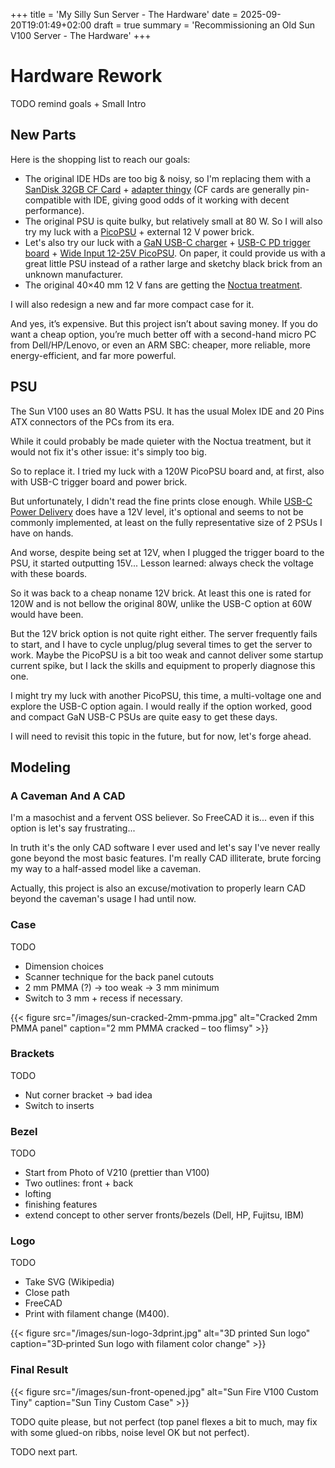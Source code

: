 +++
title = 'My Silly Sun Server - The Hardware'
date = 2025-09-20T19:01:49+02:00
draft = true
summary = 'Recommissioning an Old Sun V100 Server - The Hardware'
+++

# Hardware Rework

TODO remind goals + Small Intro

## New Parts

Here is the shopping list to reach our goals:

* The original IDE HDs are too big & noisy, so I'm replacing them with a [SanDisk 32GB CF Card](https://shop.sandisk.com/products/memory-cards/cfast-cfexpress-compactflash/sandisk-extreme-compactflash?sku=SDCFXSB-032G-G46) + [adapter thingy](https://www.startech.com/en-us/hdd/35baycf2ide) (CF cards are generally pin-compatible with IDE, giving good odds of it working with decent performance).
* The original PSU is quite bulky, but relatively small at 80 W. So I will also try my luck with a [PicoPSU](https://www.rgeek.com/portfolio-item/rgeek-pico-dc-psu-rp-120lq-dc-12v-24pin-power-supply-module/) + external 12 V power brick.
* Let's also try our luck with a [GaN USB-C charger](https://www.anker.com/products/b2679-nano-100w-usb-c-charger) + [USB-C PD trigger board](https://aliexpress.com/item/1005004356272196.html) + [Wide Input 12-25V PicoPSU](https://www.mini-itx.com/~picoPSU-120-WI-25). On paper, it could provide us with a great little PSU instead of a rather large and sketchy black brick from an unknown manufacturer.
* The original 40×40 mm 12 V fans are getting the [Noctua treatment](https://noctua.at/en/products/fan/nf-a4x20-flx).

I will also redesign a new and far more compact case for it.

And yes, it’s expensive. But this project isn’t about saving money.
If you do want a cheap option, you’re much better off with a second-hand micro PC from Dell/HP/Lenovo, or even an ARM SBC: cheaper, more reliable, more energy-efficient, and far more powerful.

## PSU

The Sun V100 uses an 80 Watts PSU. It has the usual Molex IDE and 20 Pins ATX connectors of the PCs from its era.

While it could probably be made quieter with the Noctua treatment, but it would not fix it's other issue: it's simply too big.

So to replace it. I tried my luck with a 120W PicoPSU board and, at first, also with USB-C trigger board and power brick.

But unfortunately, I didn't read the fine prints close enough. While [USB-C Power Delivery](https://en.wikipedia.org/wiki/USB_hardware#USB_Power_Delivery) does have a 12V level, it's optional and seems to not be commonly implemented, at least on the fully representative size of 2 PSUs I have on hands.

And worse, despite being set at 12V, when I plugged the trigger board to the PSU, it started outputting 15V... Lesson learned: always check the voltage with these boards.

So it was back to a cheap noname 12V brick. At least this one is rated for 120W and is not bellow the original 80W, unlike the USB-C option at 60W would have been.

But the 12V brick option is not quite right either. The server frequently fails to start, and I have to cycle unplug/plug several times to get the server to work. Maybe the PicoPSU is a bit too weak and cannot deliver some startup current spike, but I lack the skills and equipment to properly diagnose this one.

I might try my luck with another PicoPSU, this time, a multi-voltage one and explore the USB-C option again. I would really if the option worked, good and compact GaN USB-C PSUs are quite easy to get these days.

I will need to revisit this topic in the future, but for now, let's forge ahead.

## Modeling

### A Caveman And A CAD

I'm a masochist and a fervent OSS believer.
So FreeCAD it is... even if this option is let's say frustrating...

In truth it's the only CAD software I ever used and let's say I've never really gone beyond the most basic features. I'm really CAD illiterate, brute forcing my way to a half-assed model like a caveman.

Actually, this project is also an excuse/motivation to properly learn CAD beyond the caveman's usage I had until now.

### Case

TODO

* Dimension choices
* Scanner technique for the back panel cutouts
* 2 mm PMMA (?) -> too weak -> 3 mm minimum
* Switch to 3 mm + recess if necessary.

{{< figure src="/images/sun-cracked-2mm-pmma.jpg" alt="Cracked 2mm PMMA panel" caption="2 mm PMMA cracked – too flimsy" >}}

### Brackets

TODO

* Nut corner bracket -> bad idea
* Switch to inserts

### Bezel

TODO

* Start from Photo of V210 (prettier than V100)
* Two outlines: front + back
* lofting
* finishing features
* extend concept to other server fronts/bezels (Dell, HP, Fujitsu, IBM)

### Logo

TODO

* Take SVG (Wikipedia)
* Close path
* FreeCAD
* Print with filament change (M400).

{{< figure src="/images/sun-logo-3dprint.jpg" alt="3D printed Sun logo" caption="3D‑printed Sun logo with filament color change" >}}

### Final Result

{{< figure src="/images/sun-front-opened.jpg" alt="Sun Fire V100 Custom Tiny" caption="Sun Tiny Custom Case" >}}

TODO quite please, but not perfect (top panel flexes a bit to much, may fix with some glued-on ribbs, noise level OK but not perfect).

TODO next part.

